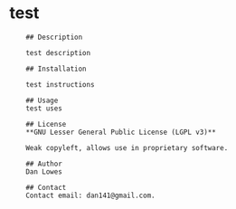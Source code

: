 # test
        ## Description

        test description

        ## Installation

        test instructions

        ## Usage
        test uses

        ## License
        **GNU Lesser General Public License (LGPL v3)**

        Weak copyleft, allows use in proprietary software.

        ## Author
        Dan Lowes

        ## Contact
        Contact email: dan141@gmail.com.
        